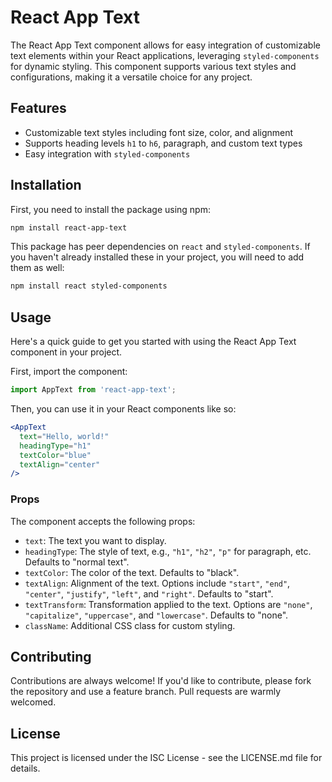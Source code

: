 

# React App Text

The React App Text component allows for easy integration of customizable text elements within your React applications, leveraging `styled-components` for dynamic styling. This component supports various text styles and configurations, making it a versatile choice for any project.

## Features

- Customizable text styles including font size, color, and alignment
- Supports heading levels `h1` to `h6`, paragraph, and custom text types
- Easy integration with `styled-components`

## Installation

First, you need to install the package using npm:

```bash
npm install react-app-text
```

This package has peer dependencies on `react` and `styled-components`. If you haven't already installed these in your project, you will need to add them as well:

```bash
npm install react styled-components
```

## Usage

Here's a quick guide to get you started with using the React App Text component in your project.

First, import the component:

```javascript
import AppText from 'react-app-text';
```

Then, you can use it in your React components like so:

```jsx
<AppText
  text="Hello, world!"
  headingType="h1"
  textColor="blue"
  textAlign="center"
/>
```

### Props

The component accepts the following props:

- `text`: The text you want to display.
- `headingType`: The style of text, e.g., `"h1"`, `"h2"`, `"p"` for paragraph, etc. Defaults to "normal text".
- `textColor`: The color of the text. Defaults to "black".
- `textAlign`: Alignment of the text. Options include `"start"`, `"end"`, `"center"`, `"justify"`, `"left"`, and `"right"`. Defaults to "start".
- `textTransform`: Transformation applied to the text. Options are `"none"`, `"capitalize"`, `"uppercase"`, and `"lowercase"`. Defaults to "none".
- `className`: Additional CSS class for custom styling.

## Contributing

Contributions are always welcome! If you'd like to contribute, please fork the repository and use a feature branch. Pull requests are warmly welcomed.

## License

This project is licensed under the ISC License - see the LICENSE.md file for details.
